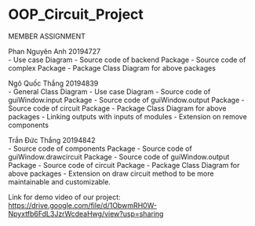 # OOP_Circuit_Project

MEMBER ASSIGNMENT

  Phan Nguyên Anh	20194727	
    -	Use case Diagram
    -	Source code of backend Package
    -	Source code of complex Package
    -	Package Class Diagram for above packages
    
  Ngô Quốc Thắng	20194839	
    -	General Class Diagram
    -	Use case Diagram
    -	Source code of guiWindow.input Package
    -	Source code of guiWindow.output Package
    -	Source code of circuit Package
    -	Package Class Diagram for above packages
    -	Linking outputs with inputs of modules
    -	Extension on remove components
    
  Trần Đức Thắng	20194842	
    -	Source code of components Package
    -	Source code of guiWindow.drawcircuit Package
    -	Source code of guiWindow.output Package
    -	Source code of circuit Package
    -	Package Class Diagram for above packages
    -	Extension on draw circuit method to be more 
    maintainable and customizable.
 

Link for demo video of our project:
https://drive.google.com/file/d/1ObwmRH0W-Npyxtfb6FdL3JzrWcdeaHwg/view?usp=sharing
